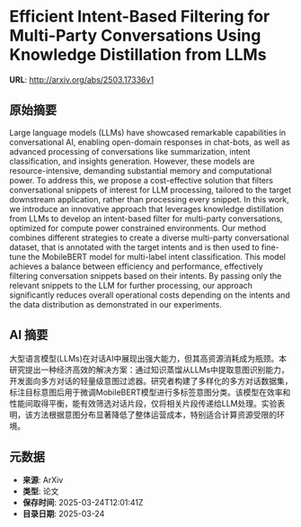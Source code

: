 # Efficient Intent-Based Filtering for Multi-Party Conversations Using Knowledge Distillation from LLMs

**URL**: http://arxiv.org/abs/2503.17336v1

## 原始摘要

Large language models (LLMs) have showcased remarkable capabilities in
conversational AI, enabling open-domain responses in chat-bots, as well as
advanced processing of conversations like summarization, intent classification,
and insights generation. However, these models are resource-intensive,
demanding substantial memory and computational power. To address this, we
propose a cost-effective solution that filters conversational snippets of
interest for LLM processing, tailored to the target downstream application,
rather than processing every snippet. In this work, we introduce an innovative
approach that leverages knowledge distillation from LLMs to develop an
intent-based filter for multi-party conversations, optimized for compute power
constrained environments. Our method combines different strategies to create a
diverse multi-party conversational dataset, that is annotated with the target
intents and is then used to fine-tune the MobileBERT model for multi-label
intent classification. This model achieves a balance between efficiency and
performance, effectively filtering conversation snippets based on their
intents. By passing only the relevant snippets to the LLM for further
processing, our approach significantly reduces overall operational costs
depending on the intents and the data distribution as demonstrated in our
experiments.


## AI 摘要

大型语言模型(LLMs)在对话AI中展现出强大能力，但其高资源消耗成为瓶颈。本研究提出一种经济高效的解决方案：通过知识蒸馏从LLMs中提取意图识别能力，开发面向多方对话的轻量级意图过滤器。研究者构建了多样化的多方对话数据集，标注目标意图后用于微调MobileBERT模型进行多标签意图分类。该模型在效率和性能间取得平衡，能有效筛选对话片段，仅将相关片段传递给LLM处理。实验表明，该方法根据意图分布显著降低了整体运营成本，特别适合计算资源受限的环境。

## 元数据

- **来源**: ArXiv
- **类型**: 论文
- **保存时间**: 2025-03-24T12:01:41Z
- **目录日期**: 2025-03-24
